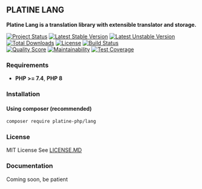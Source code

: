 ## PLATINE LANG
**Platine Lang is a translation library with extensible translator and storage.**

[![Project Status](http://opensource.box.com/badges/active.svg)](http://opensource.box.com/badges)
[![Latest Stable Version](https://poser.pugx.org/platine-php/lang/v)](https://packagist.org/packages/platine-php/lang)
[![Latest Unstable Version](https://poser.pugx.org/platine-php/lang/v/unstable)](https://packagist.org/packages/platine-php/lang)
[![Total Downloads](https://poser.pugx.org/platine-php/lang/downloads)](https://packagist.org/packages/platine-php/lang)
[![License](https://poser.pugx.org/platine-php/lang/license)](https://packagist.org/packages/platine-php/lang)
[![Build Status](https://img.shields.io/travis/com/platine-php/lang?style=flat-square)](https://travis-ci.com/platine-php/lang)  
[![Quality Score](https://img.shields.io/scrutinizer/g/platine-php/lang.svg?style=flat-square)](https://scrutinizer-ci.com/g/platine-php/lang)
[![Maintainability](https://api.codeclimate.com/v1/badges/b3248a65038e37aee0af/maintainability)](https://codeclimate.com/github/platine-php/lang/maintainability)
[![Test Coverage](https://api.codeclimate.com/v1/badges/b3248a65038e37aee0af/test_coverage)](https://codeclimate.com/github/platine-php/lang/test_coverage)

### Requirements 
- **PHP >= 7.4**, **PHP 8** 

### Installation
#### Using composer (recommended)
```bash
composer require platine-php/lang
```

### License
MIT License See [LICENSE.MD](LICENSE.MD)

### Documentation 
Coming soon, be patient